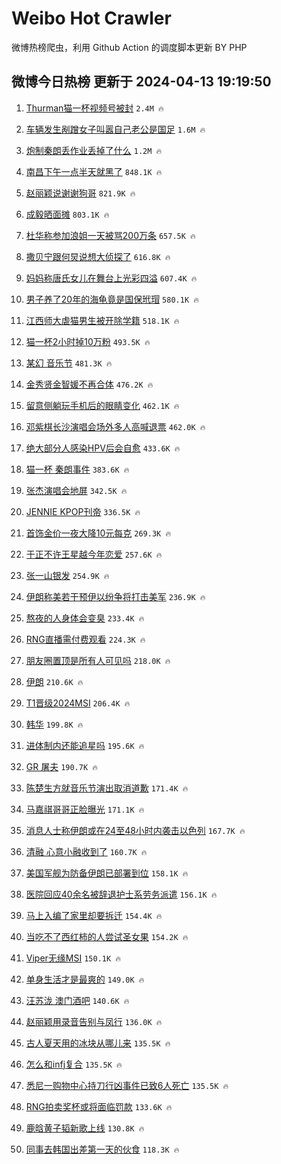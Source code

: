 # Weibo Hot Crawler 



微博热榜爬虫，利用 Github Action 的调度脚本更新 BY PHP 


## 微博今日热榜 更新于 2024-04-13 19:19:50 
1. [Thurman猫一杯视频号被封](https://s.weibo.com/weibo?q=%23Thurman%E7%8C%AB%E4%B8%80%E6%9D%AF%E8%A7%86%E9%A2%91%E5%8F%B7%E8%A2%AB%E5%B0%81%23&t=31&band_rank=1&Refer=top) `2.4M 🔥` 

1. [车辆发生剐蹭女子叫嚣自己老公是国足](https://s.weibo.com/weibo?q=%23%E8%BD%A6%E8%BE%86%E5%8F%91%E7%94%9F%E5%89%90%E8%B9%AD%E5%A5%B3%E5%AD%90%E5%8F%AB%E5%9A%A3%E8%87%AA%E5%B7%B1%E8%80%81%E5%85%AC%E6%98%AF%E5%9B%BD%E8%B6%B3%23&t=31&band_rank=2&Refer=top) `1.6M 🔥` 

1. [炮制秦朗丢作业丢掉了什么](https://s.weibo.com/weibo?q=%23%E7%82%AE%E5%88%B6%E7%A7%A6%E6%9C%97%E4%B8%A2%E4%BD%9C%E4%B8%9A%E4%B8%A2%E6%8E%89%E4%BA%86%E4%BB%80%E4%B9%88%23&t=31&band_rank=3&Refer=top) `1.2M 🔥` 

1. [南昌下午一点半天就黑了](https://s.weibo.com/weibo?q=%23%E5%8D%97%E6%98%8C%E4%B8%8B%E5%8D%88%E4%B8%80%E7%82%B9%E5%8D%8A%E5%A4%A9%E5%B0%B1%E9%BB%91%E4%BA%86%23&t=31&band_rank=4&Refer=top) `848.1K 🔥` 

1. [赵丽颖说谢谢狗哥](https://s.weibo.com/weibo?q=%23%E8%B5%B5%E4%B8%BD%E9%A2%96%E8%AF%B4%E8%B0%A2%E8%B0%A2%E7%8B%97%E5%93%A5%23&t=31&band_rank=5&Refer=top) `821.9K 🔥` 

1. [成毅晒面摊](https://s.weibo.com/weibo?q=%23%E6%88%90%E6%AF%85%E6%99%92%E9%9D%A2%E6%91%8A%23&t=31&band_rank=6&Refer=top) `803.1K 🔥` 

1. [杜华称参加浪姐一天被骂200万条](https://s.weibo.com/weibo?q=%23%E6%9D%9C%E5%8D%8E%E7%A7%B0%E5%8F%82%E5%8A%A0%E6%B5%AA%E5%A7%90%E4%B8%80%E5%A4%A9%E8%A2%AB%E9%AA%82200%E4%B8%87%E6%9D%A1%23&t=31&band_rank=7&Refer=top) `657.5K 🔥` 

1. [撒贝宁跟何炅说想大侦探了](https://s.weibo.com/weibo?q=%23%E6%92%92%E8%B4%9D%E5%AE%81%E8%B7%9F%E4%BD%95%E7%82%85%E8%AF%B4%E6%83%B3%E5%A4%A7%E4%BE%A6%E6%8E%A2%E4%BA%86%23&t=31&band_rank=8&Refer=top) `616.8K 🔥` 

1. [妈妈称唐氏女儿在舞台上光彩四溢](https://s.weibo.com/weibo?q=%23%E5%A6%88%E5%A6%88%E7%A7%B0%E5%94%90%E6%B0%8F%E5%A5%B3%E5%84%BF%E5%9C%A8%E8%88%9E%E5%8F%B0%E4%B8%8A%E5%85%89%E5%BD%A9%E5%9B%9B%E6%BA%A2%23&t=31&band_rank=9&Refer=top) `607.4K 🔥` 

1. [男子养了20年的海龟竟是国保玳瑁](https://s.weibo.com/weibo?q=%23%E7%94%B7%E5%AD%90%E5%85%BB%E4%BA%8620%E5%B9%B4%E7%9A%84%E6%B5%B7%E9%BE%9F%E7%AB%9F%E6%98%AF%E5%9B%BD%E4%BF%9D%E7%8E%B3%E7%91%81%23&t=31&band_rank=10&Refer=top) `580.1K 🔥` 

1. [江西师大虐猫男生被开除学籍](https://s.weibo.com/weibo?q=%23%E6%B1%9F%E8%A5%BF%E5%B8%88%E5%A4%A7%E8%99%90%E7%8C%AB%E7%94%B7%E7%94%9F%E8%A2%AB%E5%BC%80%E9%99%A4%E5%AD%A6%E7%B1%8D%23&t=31&band_rank=11&Refer=top) `518.1K 🔥` 

1. [猫一杯2小时掉10万粉](https://s.weibo.com/weibo?q=%23%E7%8C%AB%E4%B8%80%E6%9D%AF2%E5%B0%8F%E6%97%B6%E6%8E%8910%E4%B8%87%E7%B2%89%23&t=31&band_rank=12&Refer=top) `493.5K 🔥` 

1. [某幻 音乐节](https://s.weibo.com/weibo?q=%E6%9F%90%E5%B9%BB%20%E9%9F%B3%E4%B9%90%E8%8A%82&t=31&band_rank=13&Refer=top) `481.3K 🔥` 

1. [金秀贤金智媛不再合体](https://s.weibo.com/weibo?q=%23%E9%87%91%E7%A7%80%E8%B4%A4%E9%87%91%E6%99%BA%E5%AA%9B%E4%B8%8D%E5%86%8D%E5%90%88%E4%BD%93%23&t=31&band_rank=14&Refer=top) `476.2K 🔥` 

1. [留意侧躺玩手机后的眼睛变化](https://s.weibo.com/weibo?q=%23%E7%95%99%E6%84%8F%E4%BE%A7%E8%BA%BA%E7%8E%A9%E6%89%8B%E6%9C%BA%E5%90%8E%E7%9A%84%E7%9C%BC%E7%9D%9B%E5%8F%98%E5%8C%96%23&t=31&band_rank=15&Refer=top) `462.1K 🔥` 

1. [邓紫棋长沙演唱会场外多人高喊退票](https://s.weibo.com/weibo?q=%23%E9%82%93%E7%B4%AB%E6%A3%8B%E9%95%BF%E6%B2%99%E6%BC%94%E5%94%B1%E4%BC%9A%E5%9C%BA%E5%A4%96%E5%A4%9A%E4%BA%BA%E9%AB%98%E5%96%8A%E9%80%80%E7%A5%A8%23&t=31&band_rank=16&Refer=top) `462.0K 🔥` 

1. [绝大部分人感染HPV后会自愈](https://s.weibo.com/weibo?q=%23%E7%BB%9D%E5%A4%A7%E9%83%A8%E5%88%86%E4%BA%BA%E6%84%9F%E6%9F%93HPV%E5%90%8E%E4%BC%9A%E8%87%AA%E6%84%88%23&t=31&band_rank=17&Refer=top) `433.6K 🔥` 

1. [猫一杯 秦朗事件](https://s.weibo.com/weibo?q=%E7%8C%AB%E4%B8%80%E6%9D%AF%20%E7%A7%A6%E6%9C%97%E4%BA%8B%E4%BB%B6&t=31&band_rank=18&Refer=top) `383.6K 🔥` 

1. [张杰演唱会地屏](https://s.weibo.com/weibo?q=%23%E5%BC%A0%E6%9D%B0%E6%BC%94%E5%94%B1%E4%BC%9A%E5%9C%B0%E5%B1%8F%23&t=31&band_rank=19&Refer=top) `342.5K 🔥` 

1. [JENNIE KPOP刊帝](https://s.weibo.com/weibo?q=JENNIE%20KPOP%E5%88%8A%E5%B8%9D&t=31&band_rank=20&Refer=top) `336.5K 🔥` 

1. [首饰金价一夜大降10元每克](https://s.weibo.com/weibo?q=%23%E9%A6%96%E9%A5%B0%E9%87%91%E4%BB%B7%E4%B8%80%E5%A4%9C%E5%A4%A7%E9%99%8D10%E5%85%83%E6%AF%8F%E5%85%8B%23&t=31&band_rank=21&Refer=top) `269.3K 🔥` 

1. [于正不许王星越今年恋爱](https://s.weibo.com/weibo?q=%23%E4%BA%8E%E6%AD%A3%E4%B8%8D%E8%AE%B8%E7%8E%8B%E6%98%9F%E8%B6%8A%E4%BB%8A%E5%B9%B4%E6%81%8B%E7%88%B1%23&t=31&band_rank=22&Refer=top) `257.6K 🔥` 

1. [张一山银发](https://s.weibo.com/weibo?q=%23%E5%BC%A0%E4%B8%80%E5%B1%B1%E9%93%B6%E5%8F%91%23&t=31&band_rank=23&Refer=top) `254.9K 🔥` 

1. [伊朗称美若干预伊以纷争将打击美军](https://s.weibo.com/weibo?q=%23%E4%BC%8A%E6%9C%97%E7%A7%B0%E7%BE%8E%E8%8B%A5%E5%B9%B2%E9%A2%84%E4%BC%8A%E4%BB%A5%E7%BA%B7%E4%BA%89%E5%B0%86%E6%89%93%E5%87%BB%E7%BE%8E%E5%86%9B%23&t=31&band_rank=24&Refer=top) `236.9K 🔥` 

1. [熬夜的人身体会变臭](https://s.weibo.com/weibo?q=%23%E7%86%AC%E5%A4%9C%E7%9A%84%E4%BA%BA%E8%BA%AB%E4%BD%93%E4%BC%9A%E5%8F%98%E8%87%AD%23&t=31&band_rank=25&Refer=top) `233.4K 🔥` 

1. [RNG直播需付费观看](https://s.weibo.com/weibo?q=RNG%E7%9B%B4%E6%92%AD%E9%9C%80%E4%BB%98%E8%B4%B9%E8%A7%82%E7%9C%8B&t=31&band_rank=26&Refer=top) `224.3K 🔥` 

1. [朋友圈置顶是所有人可见吗](https://s.weibo.com/weibo?q=%23%E6%9C%8B%E5%8F%8B%E5%9C%88%E7%BD%AE%E9%A1%B6%E6%98%AF%E6%89%80%E6%9C%89%E4%BA%BA%E5%8F%AF%E8%A7%81%E5%90%97%23&t=31&band_rank=27&Refer=top) `218.0K 🔥` 

1. [伊朗](https://s.weibo.com/weibo?q=%E4%BC%8A%E6%9C%97&t=31&band_rank=28&Refer=top) `210.6K 🔥` 

1. [T1晋级2024MSI](https://s.weibo.com/weibo?q=%23T1%E6%99%8B%E7%BA%A72024MSI%23&t=31&band_rank=29&Refer=top) `206.4K 🔥` 

1. [韩华](https://s.weibo.com/weibo?q=%E9%9F%A9%E5%8D%8E&t=31&band_rank=30&Refer=top) `199.8K 🔥` 

1. [进体制内还能追星吗](https://s.weibo.com/weibo?q=%23%E8%BF%9B%E4%BD%93%E5%88%B6%E5%86%85%E8%BF%98%E8%83%BD%E8%BF%BD%E6%98%9F%E5%90%97%23&t=31&band_rank=31&Refer=top) `195.6K 🔥` 

1. [GR 屠夫](https://s.weibo.com/weibo?q=GR%20%E5%B1%A0%E5%A4%AB&t=31&band_rank=32&Refer=top) `190.7K 🔥` 

1. [陈楚生方就音乐节演出取消道歉](https://s.weibo.com/weibo?q=%23%E9%99%88%E6%A5%9A%E7%94%9F%E6%96%B9%E5%B0%B1%E9%9F%B3%E4%B9%90%E8%8A%82%E6%BC%94%E5%87%BA%E5%8F%96%E6%B6%88%E9%81%93%E6%AD%89%23&t=31&band_rank=33&Refer=top) `171.4K 🔥` 

1. [马嘉祺哥哥正脸曝光](https://s.weibo.com/weibo?q=%23%E9%A9%AC%E5%98%89%E7%A5%BA%E5%93%A5%E5%93%A5%E6%AD%A3%E8%84%B8%E6%9B%9D%E5%85%89%23&t=31&band_rank=34&Refer=top) `171.1K 🔥` 

1. [消息人士称伊朗或在24至48小时内袭击以色列](https://s.weibo.com/weibo?q=%23%E6%B6%88%E6%81%AF%E4%BA%BA%E5%A3%AB%E7%A7%B0%E4%BC%8A%E6%9C%97%E6%88%96%E5%9C%A824%E8%87%B348%E5%B0%8F%E6%97%B6%E5%86%85%E8%A2%AD%E5%87%BB%E4%BB%A5%E8%89%B2%E5%88%97%23&t=31&band_rank=35&Refer=top) `167.7K 🔥` 

1. [清融 心意小融收到了](https://s.weibo.com/weibo?q=%E6%B8%85%E8%9E%8D%20%E5%BF%83%E6%84%8F%E5%B0%8F%E8%9E%8D%E6%94%B6%E5%88%B0%E4%BA%86&t=31&band_rank=36&Refer=top) `160.7K 🔥` 

1. [美国军舰为防备伊朗已部署到位](https://s.weibo.com/weibo?q=%23%E7%BE%8E%E5%9B%BD%E5%86%9B%E8%88%B0%E4%B8%BA%E9%98%B2%E5%A4%87%E4%BC%8A%E6%9C%97%E5%B7%B2%E9%83%A8%E7%BD%B2%E5%88%B0%E4%BD%8D%23&t=31&band_rank=37&Refer=top) `158.1K 🔥` 

1. [医院回应40余名被辞退护士系劳务派遣](https://s.weibo.com/weibo?q=%23%E5%8C%BB%E9%99%A2%E5%9B%9E%E5%BA%9440%E4%BD%99%E5%90%8D%E8%A2%AB%E8%BE%9E%E9%80%80%E6%8A%A4%E5%A3%AB%E7%B3%BB%E5%8A%B3%E5%8A%A1%E6%B4%BE%E9%81%A3%23&t=31&band_rank=38&Refer=top) `156.1K 🔥` 

1. [马上入编了家里却要拆迁](https://s.weibo.com/weibo?q=%23%E9%A9%AC%E4%B8%8A%E5%85%A5%E7%BC%96%E4%BA%86%E5%AE%B6%E9%87%8C%E5%8D%B4%E8%A6%81%E6%8B%86%E8%BF%81%23&t=31&band_rank=39&Refer=top) `154.4K 🔥` 

1. [当吃不了西红柿的人尝试圣女果](https://s.weibo.com/weibo?q=%23%E5%BD%93%E5%90%83%E4%B8%8D%E4%BA%86%E8%A5%BF%E7%BA%A2%E6%9F%BF%E7%9A%84%E4%BA%BA%E5%B0%9D%E8%AF%95%E5%9C%A3%E5%A5%B3%E6%9E%9C%23&t=31&band_rank=40&Refer=top) `154.2K 🔥` 

1. [Viper无缘MSI](https://s.weibo.com/weibo?q=%23Viper%E6%97%A0%E7%BC%98MSI%23&t=31&band_rank=41&Refer=top) `150.1K 🔥` 

1. [单身生活才是最爽的](https://s.weibo.com/weibo?q=%E5%8D%95%E8%BA%AB%E7%94%9F%E6%B4%BB%E6%89%8D%E6%98%AF%E6%9C%80%E7%88%BD%E7%9A%84&t=31&band_rank=42&Refer=top) `149.0K 🔥` 

1. [汪苏泷 澳门酒吧](https://s.weibo.com/weibo?q=%E6%B1%AA%E8%8B%8F%E6%B3%B7%20%E6%BE%B3%E9%97%A8%E9%85%92%E5%90%A7&t=31&band_rank=43&Refer=top) `140.6K 🔥` 

1. [赵丽颖用录音告别与凤行](https://s.weibo.com/weibo?q=%23%E8%B5%B5%E4%B8%BD%E9%A2%96%E7%94%A8%E5%BD%95%E9%9F%B3%E5%91%8A%E5%88%AB%E4%B8%8E%E5%87%A4%E8%A1%8C%23&t=31&band_rank=44&Refer=top) `136.0K 🔥` 

1. [古人夏天用的冰块从哪儿来](https://s.weibo.com/weibo?q=%23%E5%8F%A4%E4%BA%BA%E5%A4%8F%E5%A4%A9%E7%94%A8%E7%9A%84%E5%86%B0%E5%9D%97%E4%BB%8E%E5%93%AA%E5%84%BF%E6%9D%A5%23&t=31&band_rank=45&Refer=top) `135.5K 🔥` 

1. [怎么和infj复合](https://s.weibo.com/weibo?q=%E6%80%8E%E4%B9%88%E5%92%8Cinfj%E5%A4%8D%E5%90%88&t=31&band_rank=46&Refer=top) `135.5K 🔥` 

1. [悉尼一购物中心持刀行凶事件已致6人死亡](https://s.weibo.com/weibo?q=%23%E6%82%89%E5%B0%BC%E4%B8%80%E8%B4%AD%E7%89%A9%E4%B8%AD%E5%BF%83%E6%8C%81%E5%88%80%E8%A1%8C%E5%87%B6%E4%BA%8B%E4%BB%B6%E5%B7%B2%E8%87%B46%E4%BA%BA%E6%AD%BB%E4%BA%A1%23&t=31&band_rank=47&Refer=top) `135.5K 🔥` 

1. [RNG拍卖奖杯或将面临罚款](https://s.weibo.com/weibo?q=%23RNG%E6%8B%8D%E5%8D%96%E5%A5%96%E6%9D%AF%E6%88%96%E5%B0%86%E9%9D%A2%E4%B8%B4%E7%BD%9A%E6%AC%BE%23&t=31&band_rank=48&Refer=top) `133.6K 🔥` 

1. [鹿晗黄子韬新歌上线](https://s.weibo.com/weibo?q=%23%E9%B9%BF%E6%99%97%E9%BB%84%E5%AD%90%E9%9F%AC%E6%96%B0%E6%AD%8C%E4%B8%8A%E7%BA%BF%23&t=31&band_rank=49&Refer=top) `130.8K 🔥` 

1. [同事去韩国出差第一天的伙食](https://s.weibo.com/weibo?q=%23%E5%90%8C%E4%BA%8B%E5%8E%BB%E9%9F%A9%E5%9B%BD%E5%87%BA%E5%B7%AE%E7%AC%AC%E4%B8%80%E5%A4%A9%E7%9A%84%E4%BC%99%E9%A3%9F%23&t=31&band_rank=50&Refer=top) `118.3K 🔥` 

